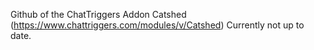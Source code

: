 Github of the ChatTriggers Addon Catshed (https://www.chattriggers.com/modules/v/Catshed)
Currently not up to date.

